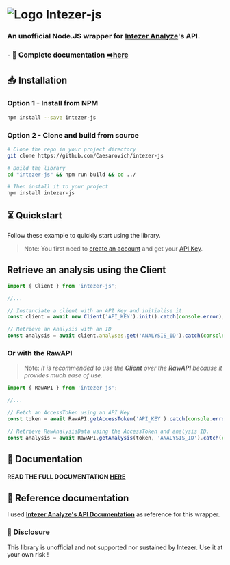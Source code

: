 # ![Logo](https://camo.githubusercontent.com/53a66a70e587c71f7b629dbec796402d4e95566546461dcb581c15a501980bf9/68747470733a2f2f692e696d6775722e636f6d2f4f6879546a4b4b2e706e67) Intezer-js

### An **unofficial** Node.JS wrapper for [Intezer Analyze](https://analyze.intezer.com/)'s API.

### - 📕 Complete documentation [➡️here](https://caesarovich.github.io/intezer-js/)

## 📥 Installation

### Option 1 - **Install from NPM**

```sh
npm install --save intezer-js
```

### Option 2 - **Clone and build from source**

```sh
# Clone the repo in your project directory
git clone https://github.com/Caesarovich/intezer-js

# Build the library
cd "intezer-js" && npm run build && cd ../

# Then install it to your project
npm install intezer-js
```

## ⏳ Quickstart

Follow these example to quickly start using the library.

> Note: You first need to [create an account](https://analyze.intezer.com/create-account) and get your [API Key](https://analyze.intezer.com/account-details).

## Retrieve an analysis using the **Client**

```js
import { Client } from 'intezer-js';

//...

// Instanciate a client with an API Key and initialise it.
const client = await new Client('API_KEY').init().catch(console.error);

// Retrieve an Analysis with an ID
const analysis = await client.analyses.get('ANALYSIS_ID').catch(console.error);
```

### Or with the **RawAPI**

> Note: _It is recommended to use the **Client** over the **RawAPI** because it provides much ease of use._

```js
import { RawAPI } from 'intezer-js';

//...

// Fetch an AccessToken using an API Key
const token = await RawAPI.getAccessToken('API_KEY').catch(console.error);

// Retrieve RawAnalysisData using the AccessToken and analysis ID.
const analysis = await RawAPI.getAnalysis(token, 'ANALYSIS_ID').catch(console.error);
```

## 📕 Documentation

#### READ THE FULL DOCUMENTATION **[HERE](https://caesarovich.github.io/intezer-js/)**

## 📔 Reference documentation

I used **[Intezer Analyze's API Documentation](https://analyze.intezer.com/api/docs/documentation)** as reference for this wrapper.

### 📄 Disclosure

This library is unofficial and not supported nor sustained by Intezer. Use it at your own risk !
